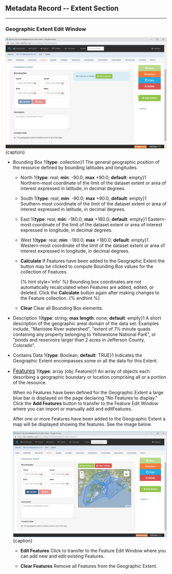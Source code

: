 ## Metadata Record -- Extent Section
---
### Geographic Extent Edit Window

![Geographic Extent Edit Window](/assets/reference/edit-objects/metadata/extent/geographic-editWindow.png){caption}

* <span class="md-element">Bounding Box</span> 1{**type**: collection}1 The general geographic position of the resource defined by bounding latitudes and longitudes.  

  * <span class="md-element">North</span> <i class="fa fa-asterisk required" title="Required"> </i> 1{**type**: real; **min**: -90.0; **max** +90.0; **default**: empty}1  Northern-most coordinate of the limit of the dataset extent or area of interest expressed in latitude, in decimal degrees.

  * <span class="md-element">South</span> <i class="fa fa-asterisk required" title="Required"> </i> 1{**type**: real; **min**: -90.0; **max** +90.0; **default**: empty}1  Southern-most coordinate of the limit of the dataset extent or area of interest expressed in latitude, in decimal degrees.

  * <span class="md-element">East</span> <i class="fa fa-asterisk required" title="Required"> </i> 1{**type**: real; **min**: -180.0; **max** +180.0; **default**: empty}1  Eastern-most coordinate of the limit of the dataset extent or area of interest expressed in longitude, in decimal degrees.

  * <span class="md-element">West</span> <i class="fa fa-asterisk required" title="Required"> </i> 1{**type**: real; **min**: -180.0; **max** +180.0; **default**: empty}1  Western-most coordinate of the limit of the dataset extent or area of interest expressed in longitude, in decimal degrees.
  
  * <strong class="btn btn-primary btn-xs"> <i class="fa fa-calculator"> </i> Calculate</strong> If <span class="md-panel">Features</span> have been added to the <span class="md-panel">Geographic Extent</span> the button may be clicked to compute <span class="md-element">Bounding Box</span> values for the collection of <span class="md-panel">Features</span>. 
  
    {% hint style='info' %}
  Bounding box coordinates are not automatically recalculated when <span class="md-panel">Features</span> are added, edited, or deleted.  Click the <strong class="btn btn-primary btn-xs"> <i class="fa fa-calculator"> </i> Calculate</strong> button again after making changes to the <span class="md-panel">Feature</span> collection.
    {% endhint %}

  * <strong class="btn btn-danger btn-xs"> <i class="fa fa-trash"> </i> Clear</strong> Clear all <span class="md-element">Bounding Box</span> elements.

* <span class="md-element">Description</span> 1{**type**: string; **max length**: none; **default**: empty}1  A short description of the geographic areal domain of the data set. Examples include, "Manistee River watershed", "extent of 7½ minute quads containing any property belonging to Yellowstone National Park", or "ponds and reservoirs larger than 2 acres in Jefferson County, Colorado".

* <span class="md-element">Contains Data</span> 1{**type**: Boolean; **default**: TRUE}1  Indicates the <span class="md-panel">Geographic Extent</span> encompasses some or all the data for this <span class="md-panel">Extent</span>. 

* [<span class="md-panel" style="font-size: larger">Features</span>](features-editWindow.md) 1{**type**: array (obj: <span class="md-panel">Feature</span>)}1  An array of objects each describing a geographic boundary or location comprising all or a portion of the resource.  

  When no <span class="md-panel">Features</span> have been defined for the <span class="md-panel">Geographic Extent</span> a large blue bar is displayed on the page declaring "No Features to display."  Click the <strong class="btn btn-success btn-xs"> <i class="fa fa-pencil"> </i> Add Features</strong> button to transfer to the <span class="md-panel">Feature</span> <span class="md-window">Edit Window</span> where you can import or manually add and edit<span class="md-panel">Features</span>. 
  
  After one or more <span class="md-panel">Features</span> have been added to the <span class="md-panel">Geographic Extent</span> a map will be displayed showing the features.  See the image below.
  
  ![Geographic Extent Edit Window with Features](/assets/reference/edit-objects/metadata/extent/geographic-editWindow-2.png){caption}

  * <strong class="btn btn-success btn-xs"> <i class="fa fa-pencil"> </i> Edit Features</strong> Click to transfer to the <span class="md-panel">Feature</span> <span class="md-window">Edit Window</span> where you can add new and edit existing <span class="md-panel">Features</span>. 
  
  * <strong class="btn btn-danger btn-xs"> <i class="fa fa-trash"> </i> Clear Features</strong> Remove all <span class="md-panel">Features</span> from the <span class="md-panel">Geographic Extent</span>. 
    
